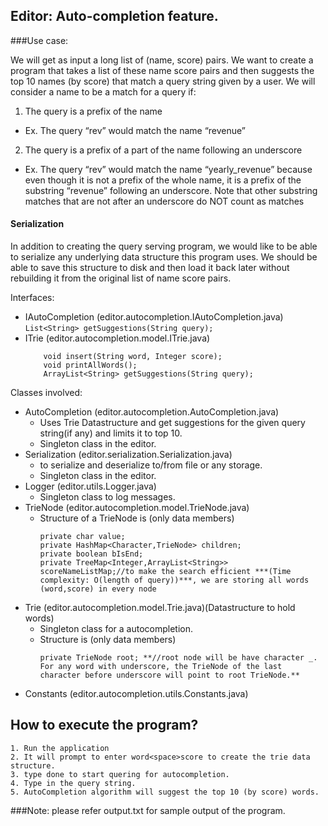 ## Editor: Auto-completion feature. 

###Use case: 

We will get as input a long list of (name, score) pairs. We want to create a program that takes a
list of these name score pairs and then suggests the top 10 names (by score) that match a
query string given by a user. We will consider a name to be a match for a query if:
1. The query is a prefix of the name
  - Ex. The query “rev” would match the name “revenue”
2. The query is a prefix of a part of the name following an underscore
  - Ex. The query “rev” would match the name “yearly_revenue” because even
    though it is not a prefix of the whole name, it is a prefix of the substring “revenue”
    following an underscore. Note that other substring matches that are not after an
    underscore do NOT count as matches
	
#### Serialization

In addition to creating the query serving program, we would like to be able to serialize any
underlying data structure this program uses. We should be able to save this structure to disk
and then load it back later without rebuilding it from the original list of name score pairs.

Interfaces: 
- IAutoCompletion (editor.autocompletion.IAutoCompletion.java)
	``` List<String> getSuggestions(String query); ```
- ITrie (editor.autocompletion.model.ITrie.java)
	```
		void insert(String word, Integer score);
		void printAllWords();
		ArrayList<String> getSuggestions(String query);
	```
	
Classes involved: 
- AutoCompletion (editor.autocompletion.AutoCompletion.java)
	- Uses Trie Datastructure and get suggestions for the given query string(if any) and limits it to top 10.
	- Singleton class in the editor.
- Serialization (editor.serialization.Serialization.java)
	- to serialize and deserialize to/from file or any storage.
	- Singleton class in the editor.
- Logger (editor.utils.Logger.java)
	- Singleton class to log messages.
- TrieNode (editor.autocompletion.model.TrieNode.java)
	- Structure of a TrieNode is (only data members)
		```
		private char value; 
		private HashMap<Character,TrieNode> children; 
		private boolean bIsEnd;
		private TreeMap<Integer,ArrayList<String>> scoreNameListMap;//to make the search efficient ***(Time complexity: O(length of query))***, we are storing all words (word,score) in every node
		```
- Trie (editor.autocompletion.model.Trie.java)(Datastructure to hold words)
	- Singleton class for a autocompletion. 
	- Structure is (only data members)
		```
		private TrieNode root; **//root node will be have character _. For any word with underscore, the TrieNode of the last character before underscore will point to root TrieNode.**
		```
- Constants (editor.autocompletion.utils.Constants.java)

## How to execute the program? 
	
	1. Run the application
	2. It will prompt to enter word<space>score to create the trie data structure.
	3. type done to start quering for autocompletion. 
	4. Type in the query string. 
	5. AutoCompletion algorithm will suggest the top 10 (by score) words. 

###Note: please refer output.txt for sample output of the program. 

